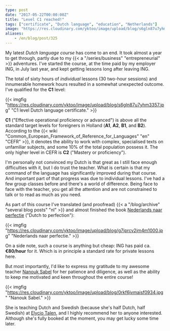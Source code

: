 ```yaml
---
type: post
date: "2017-05-22T00:00:00Z"
title: "Level C1 reached!"
tags: ["certificate", "Dutch language", "education", "Netherlands"]
image: "https://res.cloudinary.com/yktoo/image/upload/blog/s6gln87u7yhm3357.jpg"
aliases:
    - /en/blog/post/325
---
```


My latest *Dutch language course* has come to an end. It took almost a year to get through, partly due to my {{< a "/series/business" "entrepreneurial" >}} adventures. I've started the course, at the time paid by my employer ING, in July last year, and kept getting lessons long after leaving ING.

<!--more-->

The total of sixty hours of *individual* lessons (30 two-hour sessions) and innumerable homework hours resulted in a somewhat unexpected outcome. I've qualified for the **C1** level:

{{< imgfig "https://res.cloudinary.com/yktoo/image/upload/blog/s6gln87u7yhm3357.jpg" "C1 level Dutch language certificate." >}}

**C1** ("Effective operational proficiency or advanced") is above all the standard target levels for foreigners in Holland (**A1**, **A2**, **B1**, and **B2**). According to the {{< wiki "Common_European_Framework_of_Reference_for_Languages" "en" "CEFR" >}}, it denotes the ability to work with complex, specialised texts on unfamiliar subjects, and some 10% of the total population possess it. The only higher level in CEFR is **C2** ("Mastery or proficiency").

I'm personally not convinced my Dutch is that great as I still face enough difficulties with it, but I do trust the teacher. What is certain is that my command of the language has significantly improved during that course. And important part of that progress was due to individual lessons. I've had a few group classes before and there's a world of difference. Being face to face with the teacher, you get all the attention and are not constrained to talk or to read as much as you need.

As part of this course I've translated (and proofread) {{< a "/blog/archive" "several blog posts" "nl" >}} and almost finished the book [Nederlands naar perfectie](https://shop.coutinho.nl/store_nl/nederlands-naar-perfectie.html) ("Dutch to perfection"):

{{< imgfig "https://res.cloudinary.com/yktoo/image/upload/blog/g7iprcv2jm4m1000.jpg" "Nederlands naar perfectie." >}}

On a side note, such a course is anything but cheap: ING has paid ca. **€80/hour** for it. Which is in principle a standard rate for private lessons here.

But most importantly, I'd like to express my gratitude to my awesome teacher [Nanouk Sabel](https://www.linkedin.com/in/nanouksabel/) for her patience and diligence, as well as the ability to keep me motivated and keen throughout the entire course!

{{< imgfig "https://res.cloudinary.com/yktoo/image/upload/blog/0rkf6jvmaisf0934.jpg" "Nanouk Sabel." >}}

She is teaching Dutch and Swedish (because she's half Dutch, half Swedish) at [Elycio Talen](http://elyciotalen.nl/), and I highly recommend her to anyone interested. Although she's fully booked at the moment, you may get lucky some time later.
